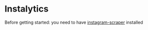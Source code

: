 # Instalytics

Before getting started:
you need to have [instagram-scraper](https://github.com/arc298/instagram-scraper) installed
